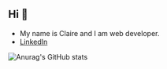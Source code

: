 ## Hi :wave:

- My name is Claire and I am web developer.
- [LinkedIn](https://www.linkedin.com/in/claire-brunel-087879211)

![Anurag's GitHub stats](https://github-readme-stats.vercel.app/api?username=xorgen&theme=dracula&show_icons=true)
